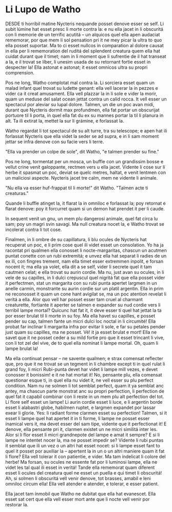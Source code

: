 # Li Lupo de Watho

DESDE ti horribil matine Nycteris nequande posset denove esser se self. Li subit lúmine hat esset presc li morte contra la: e nu ella jacet in li obscuritá con li memorie de un terrific acutitá – un alquicos quel ella apen audaciat rememorar, por que mem li sol pensation pri it ne mey picar la ultra to quo ella posset suportar. Ma to ci esset nullcos in comparation al dolore causat in ella per li rememoration del ruditá del splendent creatura quem ella hat cuidat durant que il timet; nam in li moment que li sufrentie de il hat transeat a la, e il trovat se líber, li unesim usada de su retornant fortie esset in despecter la! Ella astonat e astonat; it esset omnicos ultra su propri comprension.

Pos ne long, Watho complotat mal contra la. Li sorciera esset quam un malad infant quel trovat su ludette genant: ella vell lacerar la in pezzes e vider ca it creat amusament. Ella vell plazzar la in li sole e vider la morir, quam un meduse del salat ocean jettat contra un calid rocca. It vell esser un spectacul por aleviar su lupal dolore. Talmen, un die un poc avan midí, durant que Nycteris dormit max profundmen, ella fat portar un obscurijat portuore til li porta, in quel ella fat du ex su mannes portar la til li planura in alt. Ta ili extirat la, mettet la sur li grámine, e forlassat la.

Watho regardat li tot spectacul de su alt turre, tra su telescope; e apen hat ili forlassat Nycteris que ella videt la seder se ad supra, e in li sam moment jettar se infra denove con su facie vers li terre.

"Ella va prender un colpe de sole", dit Watho, "e talmen prender su fine."

Pos ne long, tormentat per un mosca, un buffle con un grandissim bosse e vellut crine venit galoppante, rectmen vers u ella jacet. Vidente li cose sur li herbe it spasmat un poc, deviat se quelc metres, haltat, e venit lentmen con un maliciosi aspecte. Nycteris jacet tre calm, mem ne vidente li animale.

"Nu ella va esser huf-frappat til li morte!" dit Watho. "Talmen acte ti creaturas."

Quande li buffle atinget la, it flarat la in omniloc e forlassat la; poy retornat e flarat denove: poy it forcurret quam si un demon hat prendet it per li caude.

In sequent venit un gnu, un mem plu dangerosi animale, quel fat circa lu sam; poy un magri svin savagi. Ma null creatura nocet la, e Watho trovat se incolerat contra li tot cose.

Finalmen, in li ombre de su capillatura, li blu ocules de Nycteris hat recuperat un poc, e li prim cose quel ili videt esset un consolation. Yo ha ja racontat pri qualmen ella conosset li nocte-margaritas, chascun un acutmen puntat conette con un rubi extremitá; e unvez ella hat separat li radies de un ex ili, con fingres trement, nam ella timet esser extremmen ínpolit, e forsan nocent it; ma ella ya volet, ella dit a se self, vider li secrete quel it tam cautmen celat; e ella trovat su aurin cordie. Ma nu, just avan su ocules, in li vele de su capilles, in li dulci crepuscul quel nigritá fat que ella posset vider it perfectmen, stat un margarita con su rubi punta apertet largmen in un anelle carmin, monstrante su aurin cordie sur un platil argentin. Ella in prim ne reconosset it quam un cone hant avigilat se, ma un poc atention revelat li veritá a ella. Alor quo vell har posset esser tam cruel al charmant creaturette, fortiante it aperter se talmen e expander su nud cordie vers li terribil lampe mortal? Quicunc hat fat it, it deve esser ti quel hat jettat la ta por esser brulat til li morte in su foy. Ma ella havet su capilles, e posset pender su cap, talmen fante un micri dulci loc noctal in li circumité! Ella probat far inclinar li margarita infra por evitar li sole, e far su petales pender just quam su capilles, ma ne posset. Vé! it ja esset brulat e mort! Ella ne savet que it ne posset ceder a su mild fortie pro que it esset trincant li vive, con li tot zel del vive, de to quel ella nominat li lampe mortal. Oh, quam li lampe brulat la!

Ma ella continuat pensar – ne savente qualmen; e strax comensat reflecter que, pro que it ne trovat se un tegment in li chambre except ti in quel rulat li grand foy, li micri Rubi-punta devet har videt li lampe mill vezes, e devet conosser it bonissim! e it ne hat mortat it! No, pensante plu, ella comensat questionar esque ti, in quel ella nu videt it, ne vell esser su plu perfect condition. Nam nu ne solmen li tot semblat perfect, quam it ya semblat anc antey, ma chascun parte monstrat anc su propri perfection, li perfection de quel fat it capabil combinar con li reste in un mem plu alt perfection del tot. Li flore self esset un lampe! Li aurin cordie esset li luce, e li argentin borde esset li alabastri globe, habilmen ruptet, e largmen expandet por lassar exear li glorie. Yes: li radiant forme clarmen esset su perfection! Talmen, si it esset li lampe quel hat apertet it in ti forme, li lampe ne posset esser ínamical vers it, ma devet esser del sam tipe, vidente que it perfectionat it! E denove, ella pensante pri it, clarmen existet un ne micri similitá inter les. Alor si li flor esset li micri grandnepote del lampe e amat it sempre? E si li lampe ne intentet nocer la, ma ne posset impedir se? Vidente li rubi puntas it semblat que ili un vez o un altri hat esset nocet: si li lampe esset fant to quel it posset por auxiliar la – apertent la in un o un altri maniere quam it fat li flore? Ella vell tolerar it con patientie, e vider. Ma tam índelicat li colore del herbe! Ma forsan, su ocules ne essente fat por li luminosi lampe, ella ne videt les tal qual ili esset in veritá! Tande ella rememorat quam diferent esset li ocules del creatura quel ne esset un puella e qui timet li obscuritá! Ah, si solmen li obscuritá vell venir denove, tot brasses, amabil e leni omniloc circum ella! Ella vell atender e atender, e tolerar, e esser patient.

Ella jacet tam ínmobil que Watho ne dubitat que ella hat evanescet. Ella esset sat cert que ella vell esser mort ante que li nocte vell venir por restorar la.